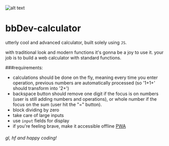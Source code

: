 ![alt text](https://blabladev.com/wp-content/uploads/bbDev-logo-black.png "bbDev")
# bbDev-calculator

utterly cool and advanced calculator, built solely using `JS`.

with traditional look and modern functions it's gonna be a joy to use it.
your job is to build a web calculator with standard functions.

###requirements:
- calculations should be done on the fly, meaning every time you enter operation, previous numbers are automatically processed (so '1+1+' should transform into '2+')
- backspace button should remove one digit if the focus is on numbers (user is still adding numbers and operations), or whole number if the focus on the sum (user hit the "=" button).
- block dividing by zero
- take care of large inputs
- use `input` fields for display
- if you're feeling brave, make it accessible offline [PWA](https://developers.google.com/web/fundamentals/codelabs/your-first-pwapp/ "google, we know")


###### gl, hf and happy coding!
